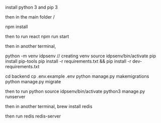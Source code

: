 install python 3 and pip 3

then in the main folder /

npm install

then to run react
npm run start

then in another terminal,

python -m venv idpsenv // creating venv
source idpsenv/bin/activate
pip install pip-tools
pip install -r requirements.txt && pip install -r dev-requirements.txt

cd backend
cp .env.example .env
python manage.py makemigrations
python manage.py migrate

then to run python
source idpsenv/bin/activate
python3 manage.py runserver

then in another terminal,
brew install redis

then run redis
redis-server

